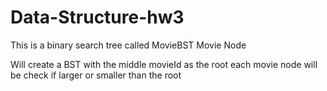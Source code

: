 # Data-Structure-hw3

This is a binary search tree called MovieBST
Movie Node

Will create a BST with the middle movieId as the root
each movie node will be check if larger or smaller than the root 
